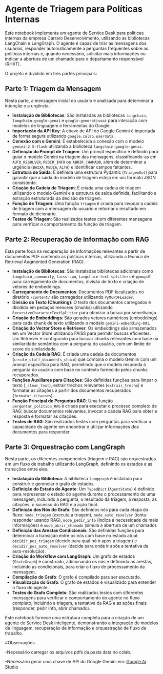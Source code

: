 # Agente de Triagem para Políticas Internas

Este notebook implementa um agente de Service Desk para políticas internas da empresa Carraro Desenvolvimento, utilizando as bibliotecas LangChain e LangGraph. O agente é capaz de triar as mensagens dos usuários, responder automaticamente a perguntas frequentes sobre as políticas internas e, quando necessário, solicitar mais informações ou indicar a abertura de um chamado para o departamento responsável (RH/IT).

O projeto é dividido em três partes principais:

## Parte 1: Triagem da Mensagem

Nesta parte, a mensagem inicial do usuário é analisada para determinar a intenção e a urgência.

-   **Instalação de Bibliotecas**: São instaladas as bibliotecas `langchain`, `langchain-google-genai` e `google-generativeai` para interação com modelos de linguagem e ferramentas do Google.
-   **Importação da API Key**: A chave de API do Google Gemini é importada de forma segura utilizando `google.colab.userdata`.
-   **Conexão com o Gemini**: É estabelecida a conexão com o modelo `gemini-2.5-flash` utilizando a biblioteca `langchain-google-genai`.
-   **Definição do Prompt de Triagem**: Um prompt específico é definido para guiar o modelo Gemini na triagem das mensagens, classificando-as em `AUTO_RESOLVER`, `PEDIR_INFO` ou `ABRIR_CHAMADO`, além de determinar a urgência (`BAIXA`, `MEDIA`, `ALTA`) e identificar campos faltantes.
-   **Estrutura de Saída**: É definida uma estrutura Pydantic (`TriagemOut`) para garantir que a saída do modelo de triagem esteja em um formato JSON consistente.
-   **Criação da Cadeia de Triagem**: É criada uma cadeia de triagem utilizando o modelo Gemini e a estrutura de saída definida, facilitando a extração estruturada da decisão de triagem.
-   **Função de Triagem**: Uma função `triagem` é criada para invocar a cadeia de triagem com a mensagem do usuário e retornar o resultado em formato de dicionário.
-   **Testes de Triagem**: São realizados testes com diferentes mensagens para verificar o comportamento da função de triagem.

## Parte 2: Recuperação de Informação com RAG

Esta parte foca na recuperação de informações relevantes a partir de documentos PDF contendo as políticas internas, utilizando a técnica de Retrieval Augmented Generation (RAG).

-   **Instalação de Bibliotecas**: São instaladas bibliotecas adicionais como `langchain_community`, `faiss-cpu`, `langchain-text-splitters` e `pymupdf` para carregamento de documentos, divisão de texto e criação de vetores de embeddings.
-   **Carregamento de Documentos**: Documentos PDF localizados no diretório `/content/` são carregados utilizando `PyMuPDFLoader`.
-   **Divisão de Texto (Chunking)**: O texto dos documentos carregados é dividido em pedaços menores (chunks) utilizando `RecursiveCharacterTextSplitter` para otimizar a busca por semelhança.
-   **Criação de Embeddings**: São gerados vetores numéricos (embeddings) para cada chunk de texto utilizando o modelo `gemini-embedding-001`.
-   **Criação do Vector Store e Retriever**: Os embeddings são armazenados em um Vector Store utilizando FAISS para permitir buscas eficientes. Um Retriever é configurado para buscar chunks relevantes com base na similaridade semântica com a pergunta do usuário, com um limite de score de similaridade.
-   **Criação da Cadeia RAG**: É criada uma cadeia de documentos (`create_stuff_documents_chain`) que combina o modelo Gemini com um prompt específico para RAG, permitindo que o modelo responda à pergunta do usuário com base no contexto fornecido pelos chunks recuperados.
-   **Funções Auxiliares para Citações**: São definidas funções para limpar o texto (`_clean_text`), extrair trechos relevantes (`extrair_trecho`) e formatar as citações a partir dos documentos recuperados (`formatar_citacoes`).
-   **Função Principal de Perguntas RAG**: Uma função `perguntar_politica_RAG` é criada para executar o processo completo de RAG: buscar documentos relevantes, invocar a cadeia RAG para obter a resposta e formatar as citações.
-   **Testes de RAG**: São realizados testes com perguntas para verificar a capacidade do agente em encontrar e utilizar informações dos documentos para responder.

## Parte 3: Orquestração com LangGraph

Nesta parte, os diferentes componentes (triagem e RAG) são orquestrados em um fluxo de trabalho utilizando LangGraph, definindo os estados e as transições entre eles.

-   **Instalação da Biblioteca**: A biblioteca `langgraph` é instalada para construir e gerenciar o grafo de estados.
-   **Definição do Estado do Agente**: Um `TypedDict` (`AgentState`) é definido para representar o estado do agente durante o processamento de uma mensagem, incluindo a pergunta, o resultado da triagem, a resposta, as citações, o sucesso do RAG e a ação final.
-   **Definição dos Nós do Grafo**: São definidos nós para cada etapa do fluxo: `node_triagem` (executa a triagem), `node_auto_resolver` (tenta responder usando RAG), `node_pedir_info` (indica a necessidade de mais informações) e `node_abrir_chamado` (simula a abertura de um chamado).
-   **Definição das Arestas Condicionais**: São definidas funções para determinar a transição entre os nós com base no estado atual: `decidir_pos_triagem` (decide para qual nó ir após a triagem) e `decidir_pos_auto_resolver` (decide para onde ir após a tentativa de auto-resolução).
-   **Criação do Workflow com LangGraph**: Um grafo de estados (`StateGraph`) é construído, adicionando os nós e definindo as arestas, incluindo as condicionais, para criar o fluxo de processamento da mensagem.
-   **Compilação do Grafo**: O grafo é compilado para ser executado.
-   **Visualização do Grafo**: O grafo de estados é visualizado para entender o fluxo do agente.
-   **Testes do Grafo Completo**: São realizados testes com diferentes mensagens para verificar o comportamento do agente no fluxo completo, incluindo a triagem, a tentativa de RAG e as ações finais (responder, pedir info, abrir chamado).

Este notebook fornece uma estrutura completa para a criação de um agente de Service Desk inteligente, demonstrando a integração de modelos de linguagem, recuperação de informação e orquestração de fluxo de trabalho.

#Observações

-Necessário carregar os arquivos pdfs da pasta data no colab.

-Necessário gerar uma chave de API do Google Gemini em: [Google Ai Studio](https://aistudio.google.com/app/u/1/apikey?utm_source=website&utm_medium=referral&utm_campaign=Alura-may-25&pli=1)
